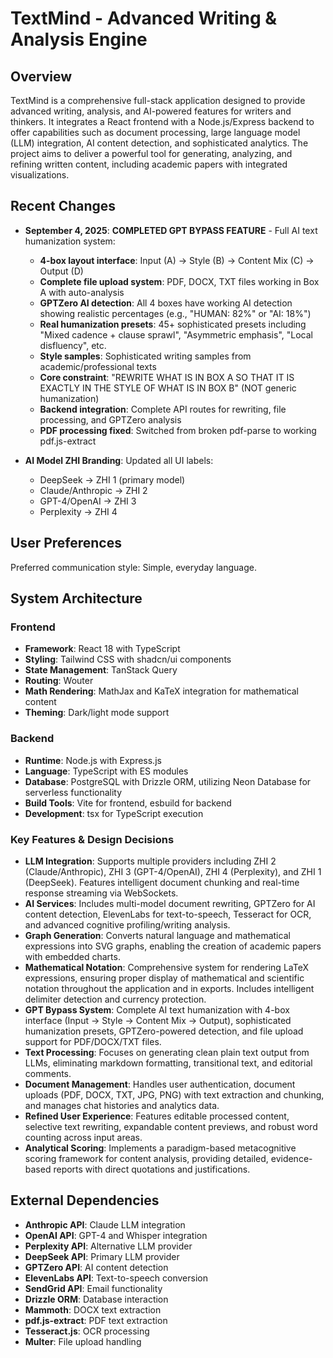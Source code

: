 # TextMind - Advanced Writing & Analysis Engine

## Overview

TextMind is a comprehensive full-stack application designed to provide advanced writing, analysis, and AI-powered features for writers and thinkers. It integrates a React frontend with a Node.js/Express backend to offer capabilities such as document processing, large language model (LLM) integration, AI content detection, and sophisticated analytics. The project aims to deliver a powerful tool for generating, analyzing, and refining written content, including academic papers with integrated visualizations.

## Recent Changes

- **September 4, 2025**: **COMPLETED GPT BYPASS FEATURE** - Full AI text humanization system:
  - **4-box layout interface**: Input (A) → Style (B) → Content Mix (C) → Output (D)
  - **Complete file upload system**: PDF, DOCX, TXT files working in Box A with auto-analysis
  - **GPTZero AI detection**: All 4 boxes have working AI detection showing realistic percentages (e.g., "HUMAN: 82%" or "AI: 18%")
  - **Real humanization presets**: 45+ sophisticated presets including "Mixed cadence + clause sprawl", "Asymmetric emphasis", "Local disfluency", etc.
  - **Style samples**: Sophisticated writing samples from academic/professional texts
  - **Core constraint**: "REWRITE WHAT IS IN BOX A SO THAT IT IS EXACTLY IN THE STYLE OF WHAT IS IN BOX B" (NOT generic humanization)
  - **Backend integration**: Complete API routes for rewriting, file processing, and GPTZero analysis
  - **PDF processing fixed**: Switched from broken pdf-parse to working pdf.js-extract
  
- **AI Model ZHI Branding**: Updated all UI labels:
  - DeepSeek → ZHI 1 (primary model)
  - Claude/Anthropic → ZHI 2
  - GPT-4/OpenAI → ZHI 3
  - Perplexity → ZHI 4

## User Preferences

Preferred communication style: Simple, everyday language.

## System Architecture

### Frontend
- **Framework**: React 18 with TypeScript
- **Styling**: Tailwind CSS with shadcn/ui components
- **State Management**: TanStack Query
- **Routing**: Wouter
- **Math Rendering**: MathJax and KaTeX integration for mathematical content
- **Theming**: Dark/light mode support

### Backend
- **Runtime**: Node.js with Express.js
- **Language**: TypeScript with ES modules
- **Database**: PostgreSQL with Drizzle ORM, utilizing Neon Database for serverless functionality
- **Build Tools**: Vite for frontend, esbuild for backend
- **Development**: tsx for TypeScript execution

### Key Features & Design Decisions
- **LLM Integration**: Supports multiple providers including ZHI 2 (Claude/Anthropic), ZHI 3 (GPT-4/OpenAI), ZHI 4 (Perplexity), and ZHI 1 (DeepSeek). Features intelligent document chunking and real-time response streaming via WebSockets.
- **AI Services**: Includes multi-model document rewriting, GPTZero for AI content detection, ElevenLabs for text-to-speech, Tesseract for OCR, and advanced cognitive profiling/writing analysis.
- **Graph Generation**: Converts natural language and mathematical expressions into SVG graphs, enabling the creation of academic papers with embedded charts.
- **Mathematical Notation**: Comprehensive system for rendering LaTeX expressions, ensuring proper display of mathematical and scientific notation throughout the application and in exports. Includes intelligent delimiter detection and currency protection.
- **GPT Bypass System**: Complete AI text humanization with 4-box interface (Input → Style → Content Mix → Output), sophisticated humanization presets, GPTZero-powered detection, and file upload support for PDF/DOCX/TXT files.
- **Text Processing**: Focuses on generating clean plain text output from LLMs, eliminating markdown formatting, transitional text, and editorial comments.
- **Document Management**: Handles user authentication, document uploads (PDF, DOCX, TXT, JPG, PNG) with text extraction and chunking, and manages chat histories and analytics data.
- **Refined User Experience**: Features editable processed content, selective text rewriting, expandable content previews, and robust word counting across input areas.
- **Analytical Scoring**: Implements a paradigm-based metacognitive scoring framework for content analysis, providing detailed, evidence-based reports with direct quotations and justifications.

## External Dependencies

- **Anthropic API**: Claude LLM integration
- **OpenAI API**: GPT-4 and Whisper integration
- **Perplexity API**: Alternative LLM provider
- **DeepSeek API**: Primary LLM provider
- **GPTZero API**: AI content detection
- **ElevenLabs API**: Text-to-speech conversion
- **SendGrid API**: Email functionality
- **Drizzle ORM**: Database interaction
- **Mammoth**: DOCX text extraction
- **pdf.js-extract**: PDF text extraction
- **Tesseract.js**: OCR processing
- **Multer**: File upload handling